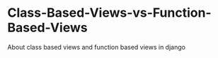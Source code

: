 # Class-Based-Views-vs-Function-Based-Views
About class based views and function based views in django
